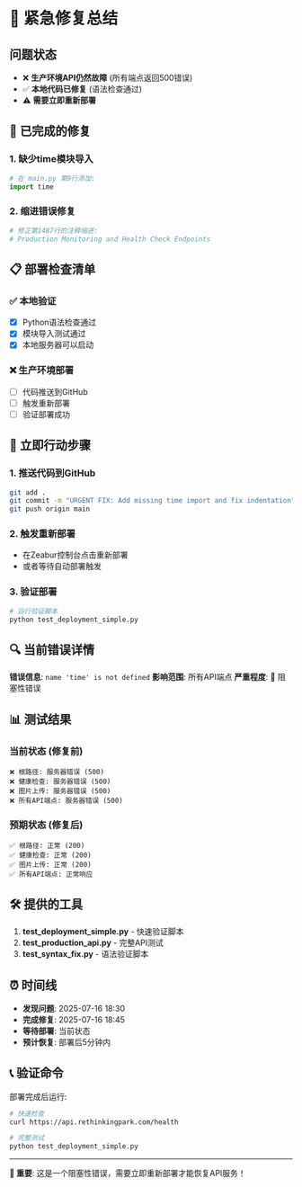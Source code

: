 # 🚨 紧急修复总结

## 问题状态
- ❌ **生产环境API仍然故障** (所有端点返回500错误)
- ✅ **本地代码已修复** (语法检查通过)
- ⚠️ **需要立即重新部署**

## 🔧 已完成的修复

### 1. 缺少time模块导入
```python
# 在 main.py 第9行添加:
import time
```

### 2. 缩进错误修复
```python
# 修正第1487行的注释缩进:
# Production Monitoring and Health Check Endpoints
```

## 📋 部署检查清单

### ✅ 本地验证
- [x] Python语法检查通过
- [x] 模块导入测试通过
- [x] 本地服务器可以启动

### ❌ 生产环境部署
- [ ] 代码推送到GitHub
- [ ] 触发重新部署
- [ ] 验证部署成功

## 🚀 立即行动步骤

### 1. 推送代码到GitHub
```bash
git add .
git commit -m "URGENT FIX: Add missing time import and fix indentation"
git push origin main
```

### 2. 触发重新部署
- 在Zeabur控制台点击重新部署
- 或者等待自动部署触发

### 3. 验证部署
```bash
# 运行验证脚本
python test_deployment_simple.py
```

## 🔍 当前错误详情

**错误信息**: `name 'time' is not defined`
**影响范围**: 所有API端点
**严重程度**: 🚨 阻塞性错误

## 📊 测试结果

### 当前状态 (修复前)
```
❌ 根路径: 服务器错误 (500)
❌ 健康检查: 服务器错误 (500)  
❌ 图片上传: 服务器错误 (500)
❌ 所有API端点: 服务器错误 (500)
```

### 预期状态 (修复后)
```
✅ 根路径: 正常 (200)
✅ 健康检查: 正常 (200)
✅ 图片上传: 正常 (200)
✅ 所有API端点: 正常响应
```

## 🛠️ 提供的工具

1. **test_deployment_simple.py** - 快速验证脚本
2. **test_production_api.py** - 完整API测试
3. **test_syntax_fix.py** - 语法验证脚本

## ⏰ 时间线

- **发现问题**: 2025-07-16 18:30
- **完成修复**: 2025-07-16 18:45
- **等待部署**: 当前状态
- **预计恢复**: 部署后5分钟内

## 📞 验证命令

部署完成后运行:
```bash
# 快速检查
curl https://api.rethinkingpark.com/health

# 完整测试
python test_deployment_simple.py
```

---

**🚨 重要**: 这是一个阻塞性错误，需要立即重新部署才能恢复API服务！